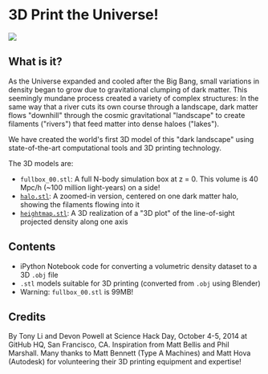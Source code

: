 # 3D Print the Universe!

![](https://raw.githubusercontent.com/drphilmarshall/3d_print_the_universe/master/heightmap-input2stl.png)

## What is it?

As the Universe expanded and cooled after the Big Bang, small variations in density began to grow due to gravitational clumping of dark matter. This seemingly mundane process created a variety of complex structures: In the same way that a river cuts its own course through a landscape, dark matter flows "downhill" through the cosmic gravitational "landscape" to create filaments ("rivers") that feed matter into dense haloes ("lakes"). 

We have created the world's first 3D model of this "dark landscape" using state-of-the-art
computational tools and 3D printing technology.

The 3D models are:
- `fullbox_00.stl`: A full N-body simulation box at z = 0. This volume is 40 Mpc/h (~100 million
  light-years) on a side!
- [`halo.stl`](https://github.com/drphilmarshall/3d_print_the_universe/blob/master/halo.stl): A zoomed-in version, centered on one dark matter halo, showing the filaments flowing into it
- [`heightmap.stl`](https://github.com/drphilmarshall/3d_print_the_universe/blob/master/heightmap.stl): A 3D realization of a "3D plot" of the line-of-sight projected density along one axis

## Contents

- iPython Notebook code for converting a volumetric density dataset to a 3D `.obj` file
- `.stl` models suitable for 3D printing (converted from `.obj` using Blender) 
- Warning: `fullbox_00.stl` is 99MB!


## Credits

By Tony Li and Devon Powell at Science Hack Day, October 4-5, 2014 at 
GitHub HQ, San Francisco, CA. Inspiration from Matt Bellis and Phil 
Marshall. Many thanks to Matt Bennett (Type A Machines) and Matt Hova 
(Autodesk) for volunteering their 3D printing equipment and expertise!


